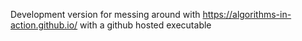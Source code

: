 Development version for messing around with https://algorithms-in-action.github.io/ with a github hosted executable
